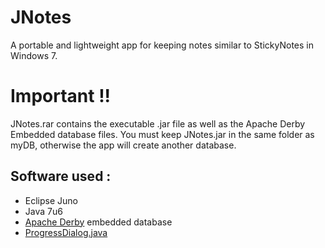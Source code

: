 JNotes
======

A portable and lightweight app for keeping notes similar to StickyNotes
in Windows 7.

Important !!
============

JNotes.rar contains the executable .jar file as well as the Apache Derby
Embedded database files. 
 You must keep JNotes.jar in the same folder as myDB, otherwise the app
will create another database.

Software used :
---------------

-   Eclipse Juno
-   Java 7u6
-   [Apache Derby][] embedded database
-   [ProgressDialog.java][]

  [Apache Derby]: http://db.apache.org/derby/
  [ProgressDialog.java]: http://www.java2s.com/Code/Java/Swing-JFC/Dialogwhichdisplaysindeterminateprogress.htm
